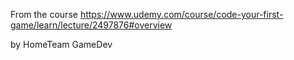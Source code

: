From the course
https://www.udemy.com/course/code-your-first-game/learn/lecture/2497876#overview

by HomeTeam GameDev